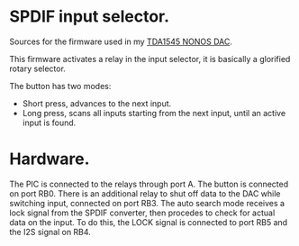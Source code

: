 SPDIF input selector.
=====================

Sources for the firmware used in my 
[TDA1545 NONOS DAC](http://groenholdt.net/cat_projects-TDA1545-DAC_index.html).

This firmware activates a relay in the input selector, it is basically a 
glorified rotary selector.

The button has two modes:
- Short press, advances to the next input.
- Long press, scans all inputs starting from the next input, until an active 
  input is found.

Hardware.
=========

The PIC is connected to the relays through port A. The button is connected on
port RB0. There is an additional relay to shut off data to the DAC while
switching input, connected on port RB3.
The auto search mode receives a lock signal from the SPDIF converter, then
procedes to check for actual data on the input. To do this, the LOCK signal is
connected to port RB5 and the I2S signal on RB4.
